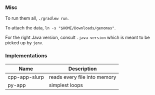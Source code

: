 ### Misc

To run them all, `./gradlew run`.

To attach the data, `ln -s "$HOME/Downloads/genomas"`.

For the right Java version, consult `.java-version` which is meant to be picked up by `jenv`.

### Implementations

| Name          | Description                  |
|---------------|------------------------------|
| cpp-app-slurp | reads every file into memory |
| py-app        | simplest loops               |